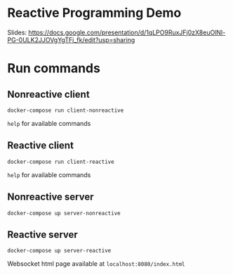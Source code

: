 
# Reactive Programming Demo

Slides: https://docs.google.com/presentation/d/1qLPO9RuxJFj0zX8euOlNl-PG-0ULK2JJOVgYgTFj_fk/edit?usp=sharing

# Run commands

## Nonreactive client

`docker-compose run client-nonreactive`

`help` for available commands

## Reactive client

`docker-compose run client-reactive`

`help` for available commands

## Nonreactive server

`docker-compose up server-nonreactive`

## Reactive server

`docker-compose up server-reactive`

Websocket html page available at `localhost:8080/index.html`
